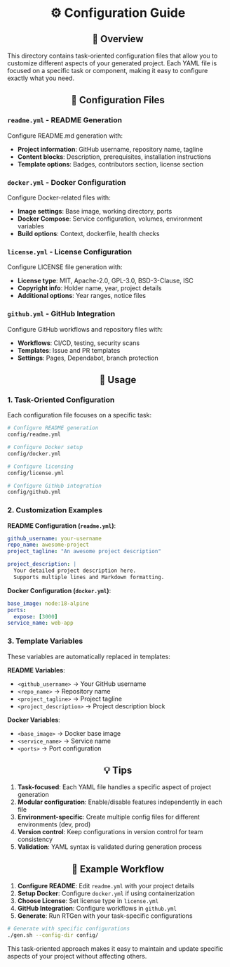 <div align="center">

# ⚙️ Configuration Guide

</div>

<div align="center">

## 📖 Overview

</div>

This directory contains task-oriented configuration files that allow you to customize different aspects of your generated project. Each YAML file is focused on a specific task or component, making it easy to configure exactly what you need.

<div align="center">

## 📁 Configuration Files

</div>

### `readme.yml` - README Generation
Configure README.md generation with:
- **Project information**: GitHub username, repository name, tagline
- **Content blocks**: Description, prerequisites, installation instructions
- **Template options**: Badges, contributors section, license section

### `docker.yml` - Docker Configuration  
Configure Docker-related files with:
- **Image settings**: Base image, working directory, ports
- **Docker Compose**: Service configuration, volumes, environment variables
- **Build options**: Context, dockerfile, health checks

### `license.yml` - License Configuration
Configure LICENSE file generation with:
- **License type**: MIT, Apache-2.0, GPL-3.0, BSD-3-Clause, ISC
- **Copyright info**: Holder name, year, project details
- **Additional options**: Year ranges, notice files

### `github.yml` - GitHub Integration
Configure GitHub workflows and repository files with:
- **Workflows**: CI/CD, testing, security scans
- **Templates**: Issue and PR templates
- **Settings**: Pages, Dependabot, branch protection

<div align="center">

## 🚀 Usage

</div>

### 1. Task-Oriented Configuration

Each configuration file focuses on a specific task:

```bash
# Configure README generation
config/readme.yml

# Configure Docker setup  
config/docker.yml

# Configure licensing
config/license.yml

# Configure GitHub integration
config/github.yml
```

### 2. Customization Examples

**README Configuration (`readme.yml`)**:
```yaml
github_username: your-username
repo_name: awesome-project
project_tagline: "An awesome project description"

project_description: |
  Your detailed project description here.
  Supports multiple lines and Markdown formatting.
```

**Docker Configuration (`docker.yml`)**:
```yaml
base_image: node:18-alpine
ports:
  expose: [3000]
service_name: web-app
```

### 3. Template Variables

These variables are automatically replaced in templates:

**README Variables**:
- `<github_username>` → Your GitHub username
- `<repo_name>` → Repository name
- `<project_tagline>` → Project tagline
- `<project_description>` → Project description block

**Docker Variables**:
- `<base_image>` → Docker base image
- `<service_name>` → Service name
- `<ports>` → Port configuration

<div align="center">

## 💡 Tips

</div>

1. **Task-focused**: Each YAML file handles a specific aspect of project generation
2. **Modular configuration**: Enable/disable features independently in each file
3. **Environment-specific**: Create multiple config files for different environments (dev, prod)
4. **Version control**: Keep configurations in version control for team consistency
5. **Validation**: YAML syntax is validated during generation process

<div align="center">

## 📄 Example Workflow

</div>

1. **Configure README**: Edit `readme.yml` with your project details
2. **Setup Docker**: Configure `docker.yml` if using containerization  
3. **Choose License**: Set license type in `license.yml`
4. **GitHub Integration**: Configure workflows in `github.yml`
5. **Generate**: Run RTGen with your task-specific configurations

```bash
# Generate with specific configurations
./gen.sh --config-dir config/
```

This task-oriented approach makes it easy to maintain and update specific aspects of your project without affecting others.

